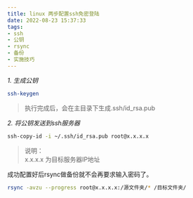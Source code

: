 ```yaml
---
title: linux 两步配置ssh免密登陆
date: 2022-08-23 15:37:33
tags:
- ssh
- 公钥
- rsync
- 备份
- 实施技巧
---
```


*1. 生成公钥*
```bash
ssh-keygen
```
>执行完成后，会在主目录下生成.ssh/id_rsa.pub

*2. 将公钥发送到ssh服务器*
```bash
ssh-copy-id -i ~/.ssh/id_rsa.pub root@x.x.x.x
```
>说明：  
x.x.x.x 为目标服务器IP地址


成功配置好后rsync做备份就不会再要求输入密码了。
```bash
rsync -avzu --progress root@x.x.x.x:/源文件夹/* /目标文件夹/
```
